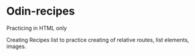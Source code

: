 # Odin-recipes
Practicing in HTML only

Creating Recipes list to practice creating of relative routes, list elements, images.
